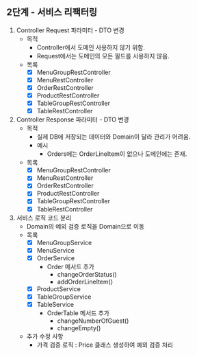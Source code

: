 ## 2단계 - 서비스 리팩터링

1. Controller Request 파라미터 - DTO 변경
    - 목적
        - Controller에서 도메인 사용하지 않기 위함.
        - Request에서는 도메인의 모든 필드를 사용하지 않음.
    - 목록
        - [x] MenuGroupRestController
        - [x] MenuRestController
        - [x] OrderRestController
        - [x] ProductRestController
        - [x] TableGroupRestController
        - [x] TableRestController
2. Controller Response 파라미터 - DTO 변경
    - 목적
        - 실제 DB에 저장되는 데이터와 Domain이 달라 관리가 어려움.
        - 예시
            - Orders에는 OrderLineItem이 없으나 도메인에는 존재.
    - 목록
        - [x] MenuGroupRestController
        - [x] MenuRestController
        - [x] OrderRestController
        - [x] ProductRestController
        - [x] TableGroupRestController
        - [x] TableRestController
3. 서비스 로직 코드 분리
    - Domain의 예외 검증 로직을 Domain으로 이동
    - 목록
        - [x] MenuGroupService
        - [x] MenuService
        - [x] OrderService
            - Order 메서드 추가
                - changeOrderStatus()
                - addOrderLineItem()
        - [x] ProductService
        - [x] TableGroupService
        - [x] TableService
            - OrderTable 메서드 추가
                - changeNumberOfGuest()
                - changeEmpty()
    - 추가 수정 사항
        - 가격 검증 로직 : Price 클래스 생성하여 예외 검증 처리 
